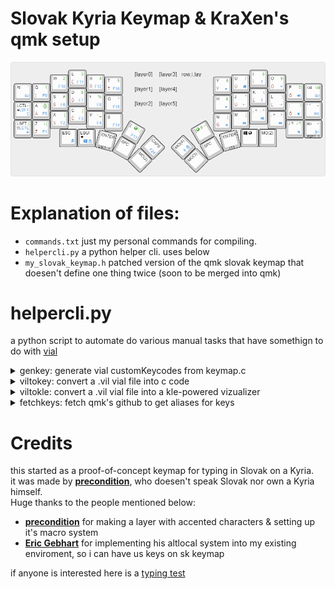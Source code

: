 # Slovak Kyria Keymap & KraXen's qmk setup
![keymap](keymap.png) 
  
# Explanation of files:
- ``commands.txt`` just my personal commands for compiling.
- ``helpercli.py`` a python helper cli. uses below
- ``my_slovak_keymap.h`` patched version of the qmk slovak keymap that doesen't define one thing twice (soon to be merged into qmk)

# helpercli.py
a python script to automate do various manual tasks that have somethign to do with [vial](https://get.vial.today)  
<details>
<summary>genkey: generate vial customKeycodes from keymap.c</summary>
  
automatically find the ``custom_keycodes`` enum in your ``keymap.c`` and modifies vial.json to recognize the keys:  
![genkey](https://cdn.discordapp.com/attachments/538734863977676803/936572421476077598/Capture_2022_m01.d28_1144.png)  
</details>
  
<details>
<summary>viltokey: convert a .vil vial file into c code</summary>
  
reads a given ``.vil`` savefile and converts it into (hopefully) valid c code. some minor cleanup migh be necessary. expects you to paste it into your ``keymap.c`` 
![viltokey](https://cdn.discordapp.com/attachments/538734863977676803/936573150425145365/unknown.png)  
</details>
  
<details>
<summary>viltokle: convert a .vil vial file into a kle-powered vizualizer</summary>
  
provided a ``.vil`` it will generate 4 layer jsons (define which layers you want at the top of the code) 
- then drag and drop these jsons into [http://www.keyboard-layout-editor.com](http://www.keyboard-layout-editor.com) and save the layers as .png, named 0 to 3 in the ``kle`` folder    
- then run the **sandwichkle** command and check ``keymap.png``:
  
![keymap](https://cdn.discordapp.com/attachments/538734863977676803/936575081587552306/keymap.png)  
> the middle layer labels are not done, WIP
</details>

<details>
<summary>fetchkeys: fetch qmk's github to get aliases for keys</summary>
   
this will download latest qmk keycode alias definitions. useful when generating a keymap.c, it can find shorter valid keycodes, for example ``KC_SCROLLLOCK`` is also ``KC_BRMD`` and short keycodes look better in the keymap.
</details>
  

# Credits
this started as a proof-of-concept keymap for typing in Slovak on a Kyria.  
it was made by [**precondition**](https://github.com/precondition), who doesen't speak Slovak nor own a Kyria himself.  
Huge thanks to the people mentioned below:
- [**precondition**](https://github.com/precondition) for making a layer with accented characters & setting up it's macro system
- [**Eric Gebhart**](https://github.com/EricGebhart) for implementing his altlocal system into my existing enviroment, so i can have us keys on sk keymap
  
if anyone is interested here is a [typing test](https://www.youtube.com/watch?v=jbK86MmciDs)
